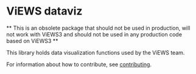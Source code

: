 # ViEWS dataviz

** This is an obsolete package that should not be used in production, will not work with ViEWS3 and should not be used in any production code based on ViEWS3 **

This library holds data visualization functions used by the ViEWS team.

For information about how to contribute, see
[contributing](https://github.com/prio-data/contributing).
